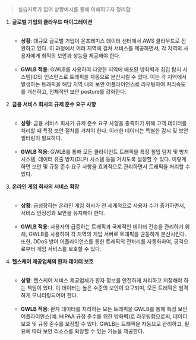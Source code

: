 
> 실습자료가 없어 상황예시를 통해 이해하고자 정리함

1. **글로벌 기업의 클라우드 마이그레이션**<br><br>
   - **상황**: 대규모 글로벌 기업이 온프레미스 데이터 센터에서 AWS 클라우드로 전환하고 있다. 이 과정에서 여러 지역에 걸쳐 서비스를 제공하면서, 각 지역의 사용자에게 최적의 보안과 성능을 제공해야 한다.<br><br>
   - **GWLB 적용**: GWLB를 사용하여 다양한 지역에 배포된 방화벽과 침입 탐지 시스템(IDS) 인스턴스로 트래픽을 자동으로 분산시킬 수 있다. 이는 각 지역에서 발생하는 트래픽을 해당 지역 내의 보안 어플라이언스로 라우팅하여 처리속도를 개선하고, 전체적인 보안 posture를 강화한다.


2. **금융 서비스 회사의 규제 준수 요구 사항**<br><br>
   - **상황**: 금융 서비스 회사가 규제 준수 요구 사항을 충족하기 위해 고객 데이터를 처리할 때 특정 보안 절차를 거쳐야 한다. 이러한 데이터는 특별한 감시 및 보안 필터링이 필요하다.<br><br>
   - **GWLB 적용**: GWLB를 통해 모든 클라이언트 트래픽을 특정 침입 탐지 및 방지 시스템, 데이터 유출 방지(DLP) 시스템 등을 거치도록 설정할 수 있다. 이렇게 하면 보안 및 규정 준수 요구 사항을 효과적으로 관리하면서 트래픽을 처리할 수 있다.


3. **온라인 게임 회사의 서비스 확장**<br><br>
   - **상황**: 급성장하는 온라인 게임 회사가 전 세계적으로 사용자 수가 증가하면서, 서비스 안정성과 보안을 유지해야 한다.<br><br>
   - **GWLB 적용**: 사용자의 급증하는 트래픽과 국제적인 데이터 전송을 관리하기 위해, GWLB를 사용하여 각 지역의 게임 서버로 트래픽을 균등하게 분산시킨다. 또한, DDoS 방어 어플라이언스를 통한 트래픽의 전처리를 자동화하여, 공격으로부터 게임 서비스를 보호할 수 있다.


4. **헬스케어 제공업체의 환자 데이터 보호**<br><br>
   - **상황**: 헬스케어 서비스 제공업체가 환자 정보를 안전하게 처리하고 저장해야 하는 책임이 있다. 이 데이터는 높은 수준의 보안이 요구되며, 모든 트래픽은 엄격하게 모니터링되어야 한다.<br><br>
    - **GWLB 적용**: 환자 데이터를 처리하는 모든 트래픽을 GWLB를 통해 특정 보안 어플라이언스(예: HIPAA 규정 준수를 위한 방화벽)로 라우팅함으로써, 데이터 보호 및 규정 준수를 보장할 수 있다. GWLB는 트래픽을 자동으로 관리하고, 필요에 따라 보안 리소스를 확장할 수 있는 기능을 제공한다.
